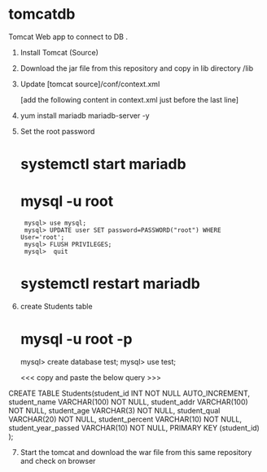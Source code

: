 # tomcatdb

Tomcat Web app to connect to DB .

1) Install Tomcat (Source)

2) Download the jar file from this repository and copy in lib directory   <tomcatc source>/lib

3) Update [tomcat source]/conf/context.xml 

	[add the following content in context.xml just before the last line]

<Resource name="jdbc/TestDB" auth="Container" type="javax.sql.DataSource"
               maxTotal="100" maxIdle="30" maxWaitMillis="10000"
               username="root" password="root" driverClassName="com.mysql.jdbc.Driver"
               url="jdbc:mysql://localhost:3306/test"/>

4) yum install mariadb mariadb-server -y

5) Set the root password

	# systemctl start mariadb 
	# mysql -u root

		mysql> use mysql;
		mysql> UPDATE user SET password=PASSWORD("root") WHERE User='root';
		mysql> FLUSH PRIVILEGES;
		mysql>  quit
	# systemctl restart mariadb

6) create Students table

	# mysql -u root -p

	mysql> create database test;
	mysql> use test;

	<<< copy and paste the below query >>>


CREATE TABLE Students(student_id INT NOT NULL AUTO_INCREMENT,
	student_name VARCHAR(100) NOT NULL,
    student_addr VARCHAR(100) NOT NULL,
	student_age VARCHAR(3) NOT NULL,
	student_qual VARCHAR(20) NOT NULL,
	student_percent VARCHAR(10) NOT NULL,
	student_year_passed VARCHAR(10) NOT NULL,
	PRIMARY KEY (student_id)
);



7) Start the tomcat and download the war file from this same repository  and check on browser
